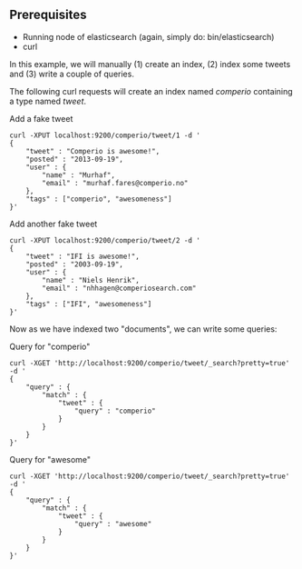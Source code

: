 Prerequisites
--------------
* Running node of elasticsearch (again, simply do: bin/elasticsearch)
* curl

In this example, we will manually (1) create an index, (2) index some
tweets and (3) write a couple of queries.


The following curl requests will create an index named *comperio* containing a type
named *tweet*.

Add a fake tweet

	curl -XPUT localhost:9200/comperio/tweet/1 -d '
	{
		"tweet" : "Comperio is awesome!",
		"posted" : "2013-09-19",
		"user" : {
			"name" : "Murhaf",
			"email" : "murhaf.fares@comperio.no"
		},
		"tags" : ["comperio", "awesomeness"]	
	}'

Add another fake tweet

	curl -XPUT localhost:9200/comperio/tweet/2 -d '
	{
		"tweet" : "IFI is awesome!",
		"posted" : "2003-09-19",
		"user" : {
			"name" : "Niels Henrik",
			"email" : "nhhagen@comperiosearch.com"
		},
		"tags" : ["IFI", "awesomeness"]	
	}'

Now as we have indexed two "documents", we can write some queries:

Query for "comperio"

	curl -XGET 'http://localhost:9200/comperio/tweet/_search?pretty=true' -d '
	{
		"query" : {
			"match" : {
				"tweet" : {
					"query" : "comperio"
				}
			}
		}
	}'

Query for "awesome"

	curl -XGET 'http://localhost:9200/comperio/tweet/_search?pretty=true' -d '
	{
		"query" : {
			"match" : {
				"tweet" : {
					"query" : "awesome"
				}
			}
		}
	}'

